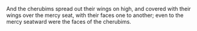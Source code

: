 And the cherubims spread out their wings on high, and covered with their wings over the mercy seat, with their faces one to another; even to the mercy seatward were the faces of the cherubims.
